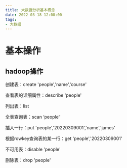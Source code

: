 ```yaml
---
title: 大数据分析基本概念
date: 2022-03-18 12:00:00
tags:
- 大数据
---
```




# 基本操作

## hadoop操作

创建表：create 'people','name','course'

查看表的详细属性：describe 'people'

列出表：list

全表查询表：scan ‘people'

插入一行：put 'people','20220309001','name','james'

根据rowkey查询表的某一行：get 'people','20220309001'

不可用表：disable 'people'

删除表：drop 'people'

